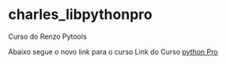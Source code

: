 # charles_libpythonpro
Curso do Renzo Pytools

Abaixo segue o novo link para o curso
Link do Curso [python Pro](https://plataforma.dev.pro.br/)




